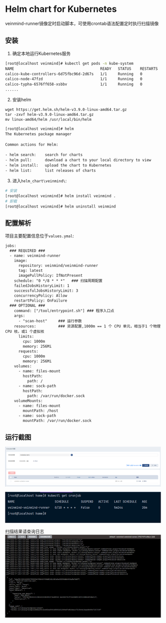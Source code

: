# Helm chart for Kubernetes

veinmind-runner镜像定时启动脚本，可使用crontab语法配置定时执行扫描镜像

## 安装
1. 确定本地运行Kubernetes服务
```bash
[root@localhost veinmind]# kubectl get pods -n kube-system
NAME                                       READY   STATUS    RESTARTS   AGE
calico-kube-controllers-6d75fbc96d-2d67s   1/1     Running   0          48m
calico-node-47fzd                          1/1     Running   0          48m
calico-typha-6576ff658-xsbbv               1/1     Running   0          48m
......
```
2. 安装helm
```
wget https://get.helm.sh/helm-v3.9.0-linux-amd64.tar.gz
tar -zxvf helm-v3.9.0-linux-amd64.tar.gz
mv linux-amd64/helm /usr/local/bin/helm
```

```bash
[root@localhost veinmind]# helm
The Kubernetes package manager

Common actions for Helm:

- helm search:    search for charts
- helm pull:      download a chart to your local directory to view
- helm install:   upload the chart to Kubernetes
- helm list:      list releases of charts
```

3. 进入`helm_chart\veinmind\`:
```bash
# 安装
[root@localhost veinmind]# helm install veinmind .
# 卸载
[root@localhost veinmind]# helm uninstall veinmind
```

## 配置解析
项目主要配置信息位于`values.ymal`:
```ymal
jobs:
  ### REQUIRED ###
  - name: veinmind-runner
    image:
      repository: veinmind/veinmind-runner
      tag: latest
      imagePullPolicy: IfNotPresent
    schedule: "0 */8 * * *"   ### 扫描周期配置
    failedJobsHistoryLimit: 1
    successfulJobsHistoryLimit: 3
    concurrencyPolicy: Allow
    restartPolicy: OnFailure
  ### OPTIONAL ###
    command: ["/tool/entrypoint.sh"] ### 程序入口点
    args:
      - "scan-host"     ### 运行参数
    resources:          ### 资源配置,1000m == 1 个 CPU 单元，相当于1 个物理 CPU 核，或1 个虚拟核
      limits:
        cpu: 1000m
        memory: 256Mi
      requests:
        cpu: 1000m
        memory: 256Mi
    volumes:
      - name: files-mount
        hostPath:
          path: /
      - name: sock-path
        hostPath:
          path: /var/run/docker.sock
    volumeMounts:
      - name: files-mount
        mountPath: /host
      - name: sock-path
        mountPath: /var/run/docker.sock
```

## 运行截图
![img.png](img/KuboardView.png)

![img.png](img/kubctl.png)

扫描结果请查询日志
![img.png](img/logs.png)